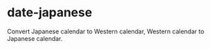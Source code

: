 # date-japanese

Convert Japanese calendar to Western calendar, Western calendar to Japanese calendar.